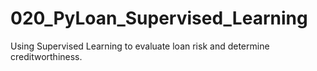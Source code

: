 # 020_PyLoan_Supervised_Learning
 Using Supervised Learning to evaluate loan risk and determine creditworthiness. 
